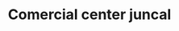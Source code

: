 ---
title: "Comercial center juncal"
url: /puerto-la-cruz/comercial-center-juncal/
shop: Lebensmittel
---